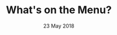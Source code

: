 ---
layout:      project
title:       What's on the Menu?
date:        23 May 2018
screenshot:
  src:       /assets/img/projects/hyde-v2@0,25x.jpg
  srcset:
    1920w:   /assets/img/projects/hyde-v2.jpg
    960w:    /assets/img/projects/hyde-v2@0,5x.jpg
    480w:    /assets/img/projects/hyde-v2@0,25x.jpg
caption:     An R exploration of historical New York menus.
description: An R exploration of historical New York menus.
links:
  - title:   View Project
    url:     ../../project_code/titanic/index.html
  - title:   Github
    url:     https://github.com/inspectordanno/titanic_survival
featured:    false
---